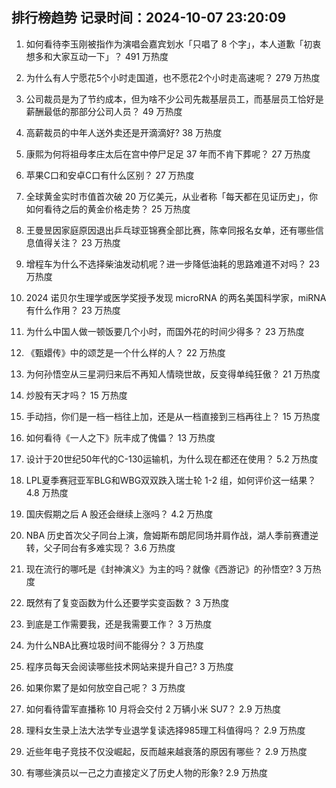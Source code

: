 
## 排行榜趋势 记录时间：2024-10-07 23:20:09
  
  1. 如何看待李玉刚被指作为演唱会嘉宾划水「只唱了 8 个字」，本人道歉「初衷想多和大家互动一下」？ 491 万热度
    
  2. 为什么有人宁愿花5个小时走国道，也不愿花2个小时走高速呢？ 279 万热度
    
  3. 公司裁员是为了节约成本，但为啥不少公司先裁基层员工，而基层员工恰好是薪酬最低的那部分公司人员？ 49 万热度
    
  4. 高薪裁员的中年人送外卖还是开滴滴好? 38 万热度
    
  5. 康熙为何将祖母孝庄太后在宫中停尸足足 37 年而不肯下葬呢？ 27 万热度
    
  6. 苹果C口和安卓C口有什么区别？ 27 万热度
    
  7. 全球黄金实时市值首次破 20 万亿美元，从业者称「每天都在见证历史」，你如何看待之后的黄金价格走势？ 25 万热度
    
  8. 王曼昱因家庭原因退出乒乓球亚锦赛全部比赛，陈幸同报名女单，还有哪些信息值得关注？ 23 万热度
    
  9. 增程车为什么不选择柴油发动机呢？进一步降低油耗的思路难道不对吗？ 23 万热度
    
  10. 2024 诺贝尔生理学或医学奖授予发现 microRNA 的两名美国科学家，miRNA 有什么作用？ 23 万热度
    
  11. 为什么中国人做一顿饭要几个小时，而国外花的时间少得多？ 23 万热度
    
  12. 《甄嬛传》中的颂芝是一个什么样的人？ 22 万热度
    
  13. 为何孙悟空从三星洞归来后不再知人情晓世故，反变得单纯狂傲？ 21 万热度
    
  14. 炒股有天才吗？ 15 万热度
    
  15. 手动挡，你们是一档一档往上加，还是从一档直接到三档再往上？ 15 万热度
    
  16. 如何看待《一人之下》阮丰成了傀儡？ 13 万热度
    
  17. 设计于20世纪50年代的C-130运输机，为什么现在都还在使用？ 5.2 万热度
    
  18. LPL夏季赛冠亚军BLG和WBG双双跌入瑞士轮 1-2 组，如何评价这一结果？ 4.8 万热度
    
  19. 国庆假期之后 A 股还会继续上涨吗？ 4.2 万热度
    
  20. NBA 历史首次父子同台上演，詹姆斯布朗尼同场并肩作战，湖人季前赛遭逆转，父子同台有多难实现？ 3.6 万热度
    
  21. 现在流行的哪吒是《封神演义》为主的吗？就像《西游记》的孙悟空? 3 万热度
    
  22. 既然有了复变函数为什么还要学实变函数？ 3 万热度
    
  23. 到底是工作需要我，还是我需要工作？ 3 万热度
    
  24. 为什么NBA比赛垃圾时间不能得分？ 3 万热度
    
  25. 程序员每天会阅读哪些技术网站来提升自己? 3 万热度
    
  26. 如果你累了是如何放空自己呢？ 3 万热度
    
  27. 如何看待雷军直播称 10 月将会交付 2 万辆小米 SU7？ 2.9 万热度
    
  28. 理科女生录上法大法学专业退学复读选择985理工科值得吗？ 2.9 万热度
    
  29. 近些年电子竞技不仅没崛起，反而越来越衰落的原因有哪些？ 2.9 万热度
    
  30. 有哪些演员以一己之力直接定义了历史人物的形象? 2.9 万热度
    